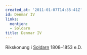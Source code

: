 ```yaml
---
created_at: '2011-01-07T14:35:41Z'
id: Denmar IV
links:
  mention:
  - Soldarn
title: Denmar IV
---
```


Rikskonung i [Soldarn] 1808–1853 e.D.

  [Soldarn]: Soldarn
